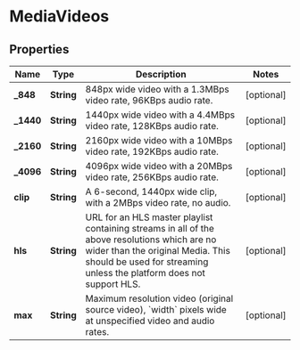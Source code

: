 
# MediaVideos

## Properties
Name | Type | Description | Notes
------------ | ------------- | ------------- | -------------
**_848** | **String** | 848px wide video with a 1.3MBps video rate, 96KBps audio rate. |  [optional]
**_1440** | **String** | 1440px wide video with a 4.4MBps video rate, 128KBps audio rate. |  [optional]
**_2160** | **String** | 2160px wide video with a 10MBps video rate, 192KBps audio rate. |  [optional]
**_4096** | **String** | 4096px wide video with a 20MBps video rate, 256KBps audio rate. |  [optional]
**clip** | **String** | A 6-second, 1440px wide clip, with a 2MBps video rate, no audio. |  [optional]
**hls** | **String** | URL for an HLS master playlist containing streams in all of the above resolutions which are no wider than the original Media. This should be used for streaming unless the platform does not support HLS. |  [optional]
**max** | **String** | Maximum resolution video (original source video), &#x60;width&#x60; pixels wide at unspecified video and audio rates. |  [optional]



